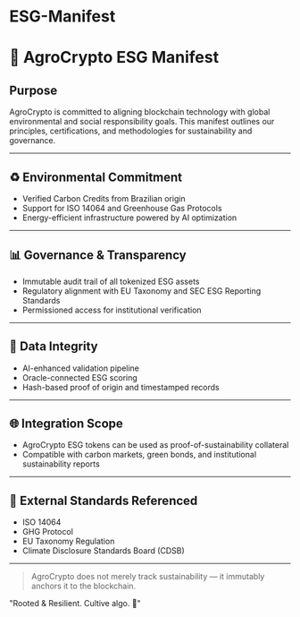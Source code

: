 # ESG-Manifest
# 🌿 AgroCrypto ESG Manifest

## Purpose
AgroCrypto is committed to aligning blockchain technology with global environmental and social responsibility goals. This manifest outlines our principles, certifications, and methodologies for sustainability and governance.

---

## ♻️ Environmental Commitment
- Verified Carbon Credits from Brazilian origin
- Support for ISO 14064 and Greenhouse Gas Protocols
- Energy-efficient infrastructure powered by AI optimization

---

## 📊 Governance & Transparency
- Immutable audit trail of all tokenized ESG assets
- Regulatory alignment with EU Taxonomy and SEC ESG Reporting Standards
- Permissioned access for institutional verification

---

## 🔐 Data Integrity
- AI-enhanced validation pipeline
- Oracle-connected ESG scoring
- Hash-based proof of origin and timestamped records

---

## 🌐 Integration Scope
- AgroCrypto ESG tokens can be used as proof-of-sustainability collateral
- Compatible with carbon markets, green bonds, and institutional sustainability reports

---

## 🔗 External Standards Referenced
- ISO 14064
- GHG Protocol
- EU Taxonomy Regulation
- Climate Disclosure Standards Board (CDSB)

---

> AgroCrypto does not merely track sustainability — it immutably anchors it to the blockchain.

"Rooted & Resilient. Cultive algo. 🌽"
